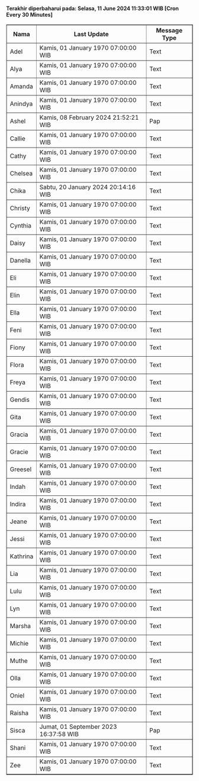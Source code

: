 #### Terakhir diperbaharui pada: Selasa, 11 June 2024 11:33:01 WIB [Cron Every 30 Minutes]

<table border='1'><tr><th>Nama</th><th>Last Update</th><th>Message Type</th></tr><tr><td>Adel</td><td>Kamis, 01 January 1970 07:00:00 WIB</td><td>Text</td></tr><tr><td>Alya</td><td>Kamis, 01 January 1970 07:00:00 WIB</td><td>Text</td></tr><tr><td>Amanda</td><td>Kamis, 01 January 1970 07:00:00 WIB</td><td>Text</td></tr><tr><td>Anindya</td><td>Kamis, 01 January 1970 07:00:00 WIB</td><td>Text</td></tr><tr><td>Ashel</td><td>Kamis, 08 February 2024 21:52:21 WIB</td><td>Pap</td></tr><tr><td>Callie</td><td>Kamis, 01 January 1970 07:00:00 WIB</td><td>Text</td></tr><tr><td>Cathy</td><td>Kamis, 01 January 1970 07:00:00 WIB</td><td>Text</td></tr><tr><td>Chelsea</td><td>Kamis, 01 January 1970 07:00:00 WIB</td><td>Text</td></tr><tr><td>Chika</td><td>Sabtu, 20 January 2024 20:14:16 WIB</td><td>Text</td></tr><tr><td>Christy</td><td>Kamis, 01 January 1970 07:00:00 WIB</td><td>Text</td></tr><tr><td>Cynthia</td><td>Kamis, 01 January 1970 07:00:00 WIB</td><td>Text</td></tr><tr><td>Daisy</td><td>Kamis, 01 January 1970 07:00:00 WIB</td><td>Text</td></tr><tr><td>Danella</td><td>Kamis, 01 January 1970 07:00:00 WIB</td><td>Text</td></tr><tr><td>Eli</td><td>Kamis, 01 January 1970 07:00:00 WIB</td><td>Text</td></tr><tr><td>Elin</td><td>Kamis, 01 January 1970 07:00:00 WIB</td><td>Text</td></tr><tr><td>Ella</td><td>Kamis, 01 January 1970 07:00:00 WIB</td><td>Text</td></tr><tr><td>Feni</td><td>Kamis, 01 January 1970 07:00:00 WIB</td><td>Text</td></tr><tr><td>Fiony</td><td>Kamis, 01 January 1970 07:00:00 WIB</td><td>Text</td></tr><tr><td>Flora</td><td>Kamis, 01 January 1970 07:00:00 WIB</td><td>Text</td></tr><tr><td>Freya</td><td>Kamis, 01 January 1970 07:00:00 WIB</td><td>Text</td></tr><tr><td>Gendis</td><td>Kamis, 01 January 1970 07:00:00 WIB</td><td>Text</td></tr><tr><td>Gita</td><td>Kamis, 01 January 1970 07:00:00 WIB</td><td>Text</td></tr><tr><td>Gracia</td><td>Kamis, 01 January 1970 07:00:00 WIB</td><td>Text</td></tr><tr><td>Gracie</td><td>Kamis, 01 January 1970 07:00:00 WIB</td><td>Text</td></tr><tr><td>Greesel</td><td>Kamis, 01 January 1970 07:00:00 WIB</td><td>Text</td></tr><tr><td>Indah</td><td>Kamis, 01 January 1970 07:00:00 WIB</td><td>Text</td></tr><tr><td>Indira</td><td>Kamis, 01 January 1970 07:00:00 WIB</td><td>Text</td></tr><tr><td>Jeane</td><td>Kamis, 01 January 1970 07:00:00 WIB</td><td>Text</td></tr><tr><td>Jessi</td><td>Kamis, 01 January 1970 07:00:00 WIB</td><td>Text</td></tr><tr><td>Kathrina</td><td>Kamis, 01 January 1970 07:00:00 WIB</td><td>Text</td></tr><tr><td>Lia</td><td>Kamis, 01 January 1970 07:00:00 WIB</td><td>Text</td></tr><tr><td>Lulu</td><td>Kamis, 01 January 1970 07:00:00 WIB</td><td>Text</td></tr><tr><td>Lyn</td><td>Kamis, 01 January 1970 07:00:00 WIB</td><td>Text</td></tr><tr><td>Marsha</td><td>Kamis, 01 January 1970 07:00:00 WIB</td><td>Text</td></tr><tr><td>Michie</td><td>Kamis, 01 January 1970 07:00:00 WIB</td><td>Text</td></tr><tr><td>Muthe</td><td>Kamis, 01 January 1970 07:00:00 WIB</td><td>Text</td></tr><tr><td>Olla</td><td>Kamis, 01 January 1970 07:00:00 WIB</td><td>Text</td></tr><tr><td>Oniel</td><td>Kamis, 01 January 1970 07:00:00 WIB</td><td>Text</td></tr><tr><td>Raisha</td><td>Kamis, 01 January 1970 07:00:00 WIB</td><td>Text</td></tr><tr><td>Sisca</td><td>Jumat, 01 September 2023 16:37:58 WIB</td><td>Pap</td></tr><tr><td>Shani</td><td>Kamis, 01 January 1970 07:00:00 WIB</td><td>Text</td></tr><tr><td>Zee</td><td>Kamis, 01 January 1970 07:00:00 WIB</td><td>Text</td></tr></table>